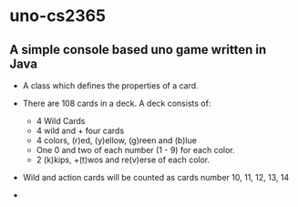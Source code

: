 # uno-cs2365
## A simple console based uno game written in Java
*   A class which defines the properties of a card.
*   There are 108 cards in a deck.  A deck consists of:
       - 4 Wild Cards
       - 4 wild and + four cards
       - 4 colors, (r)ed, (y)ellow, (g)reen and (b)lue
       - One 0 and two of each number (1 - 9) for each color.
     - 2 (k)kips, +(t)wos and re(v)erse of each color.

* Wild and action cards  will be counted as cards number 10, 11, 12, 13, 14
*

